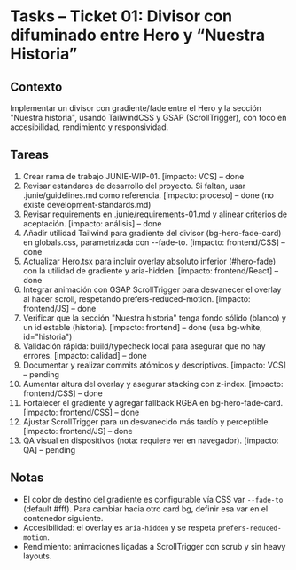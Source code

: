# Tasks – Ticket 01: Divisor con difuminado entre Hero y “Nuestra Historia”

## Contexto
Implementar un divisor con gradiente/fade entre el Hero y la sección "Nuestra historia", usando TailwindCSS y GSAP (ScrollTrigger), con foco en accesibilidad, rendimiento y responsividad.

## Tareas
1. Crear rama de trabajo JUNIE-WIP-01. [impacto: VCS] – done
2. Revisar estándares de desarrollo del proyecto. Si faltan, usar .junie/guidelines.md como referencia. [impacto: proceso] – done (no existe development-standards.md)
3. Revisar requirements en .junie/requirements-01.md y alinear criterios de aceptación. [impacto: análisis] – done
4. Añadir utilidad Tailwind para gradiente del divisor (bg-hero-fade-card) en globals.css, parametrizada con --fade-to. [impacto: frontend/CSS] – done
5. Actualizar Hero.tsx para incluir overlay absoluto inferior (#hero-fade) con la utilidad de gradiente y aria-hidden. [impacto: frontend/React] – done
6. Integrar animación con GSAP ScrollTrigger para desvanecer el overlay al hacer scroll, respetando prefers-reduced-motion. [impacto: frontend/JS] – done
7. Verificar que la sección "Nuestra historia" tenga fondo sólido (blanco) y un id estable (historia). [impacto: frontend] – done (usa bg-white, id="historia")
8. Validación rápida: build/typecheck local para asegurar que no hay errores. [impacto: calidad] – done
9. Documentar y realizar commits atómicos y descriptivos. [impacto: VCS] – pending
10. Aumentar altura del overlay y asegurar stacking con z-index. [impacto: frontend/CSS] – done
11. Fortalecer el gradiente y agregar fallback RGBA en bg-hero-fade-card. [impacto: frontend/CSS] – done
12. Ajustar ScrollTrigger para un desvanecido más tardío y perceptible. [impacto: frontend/JS] – done
13. QA visual en dispositivos (nota: requiere ver en navegador). [impacto: QA] – pending

## Notas
- El color de destino del gradiente es configurable vía CSS var `--fade-to` (default #fff). Para cambiar hacia otro card bg, definir esa var en el contenedor siguiente.
- Accesibilidad: el overlay es `aria-hidden` y se respeta `prefers-reduced-motion`.
- Rendimiento: animaciones ligadas a ScrollTrigger con scrub y sin heavy layouts.
